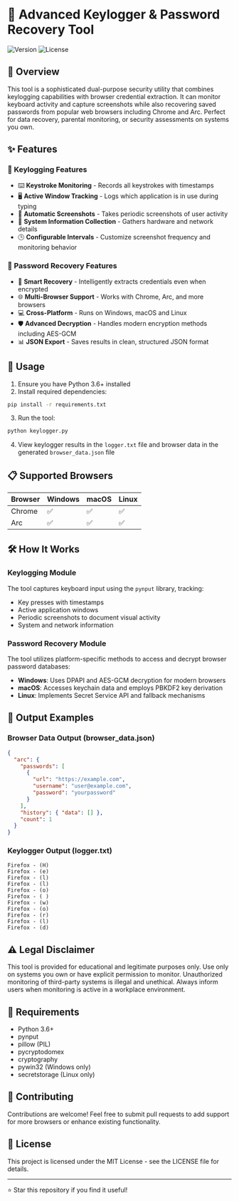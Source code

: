 # 🔐 Advanced Keylogger & Password Recovery Tool

![Version](https://img.shields.io/badge/version-1.0.0-blue) ![License](https://img.shields.io/badge/license-MIT-green)

## 🌟 Overview

This tool is a sophisticated dual-purpose security utility that combines keylogging capabilities with browser credential extraction. It can monitor keyboard activity and capture screenshots while also recovering saved passwords from popular web browsers including Chrome and Arc. Perfect for data recovery, parental monitoring, or security assessments on systems you own.

## ✨ Features

### 🎯 Keylogging Features

- ⌨️ **Keystroke Monitoring** - Records all keystrokes with timestamps
- 🖥️ **Active Window Tracking** - Logs which application is in use during typing
- 📸 **Automatic Screenshots** - Takes periodic screenshots of user activity
- 💾 **System Information Collection** - Gathers hardware and network details
- 🕒 **Configurable Intervals** - Customize screenshot frequency and monitoring behavior

### 🔑 Password Recovery Features

- 🧠 **Smart Recovery** - Intelligently extracts credentials even when encrypted
- 🌐 **Multi-Browser Support** - Works with Chrome, Arc, and more browsers
- 💻 **Cross-Platform** - Runs on Windows, macOS and Linux
- 🛡️ **Advanced Decryption** - Handles modern encryption methods including AES-GCM
- 📊 **JSON Export** - Saves results in clean, structured JSON format

## 🚀 Usage

1. Ensure you have Python 3.6+ installed
2. Install required dependencies:

```bash
pip install -r requirements.txt
```

3. Run the tool:

```bash
python keylogger.py
```

4. View keylogger results in the `logger.txt` file and browser data in the generated `browser_data.json` file

## 📋 Supported Browsers

| Browser | Windows | macOS | Linux |
| ------- | ------- | ----- | ----- |
| Chrome  | ✅      | ✅    | ✅    |
| Arc     | ✅      | ✅    | ✅    |

## 🛠️ How It Works

### Keylogging Module

The tool captures keyboard input using the `pynput` library, tracking:

- Key presses with timestamps
- Active application windows
- Periodic screenshots to document visual activity
- System and network information

### Password Recovery Module

The tool utilizes platform-specific methods to access and decrypt browser password databases:

- **Windows**: Uses DPAPI and AES-GCM decryption for modern browsers
- **macOS**: Accesses keychain data and employs PBKDF2 key derivation
- **Linux**: Implements Secret Service API and fallback mechanisms

## 📝 Output Examples

### Browser Data Output (browser_data.json)

```json
{
  "arc": {
    "passwords": [
      {
        "url": "https://example.com",
        "username": "user@example.com",
        "password": "yourpassword"
      }
    ],
    "history": { "data": [] },
    "count": 1
  }
}
```

### Keylogger Output (logger.txt)

```
Firefox - (H)
Firefox - (e)
Firefox - (l)
Firefox - (l)
Firefox - (o)
Firefox - ( )
Firefox - (w)
Firefox - (o)
Firefox - (r)
Firefox - (l)
Firefox - (d)
```

## ⚠️ Legal Disclaimer

This tool is provided for educational and legitimate purposes only. Use only on systems you own or have explicit permission to monitor. Unauthorized monitoring of third-party systems is illegal and unethical. Always inform users when monitoring is active in a workplace environment.

## 🔧 Requirements

- Python 3.6+
- pynput
- pillow (PIL)
- pycryptodomex
- cryptography
- pywin32 (Windows only)
- secretstorage (Linux only)

## 🤝 Contributing

Contributions are welcome! Feel free to submit pull requests to add support for more browsers or enhance existing functionality.

## 📜 License

This project is licensed under the MIT License - see the LICENSE file for details.

---

⭐ Star this repository if you find it useful!
